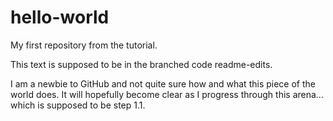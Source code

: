 # hello-world
My first repository from the tutorial.

This text is supposed to be in the branched code readme-edits.

I am a newbie to GitHub and not quite sure how and what this piece of the world does. It will hopefully become clear as I progress through this arena... which is supposed to be step 1.1.
